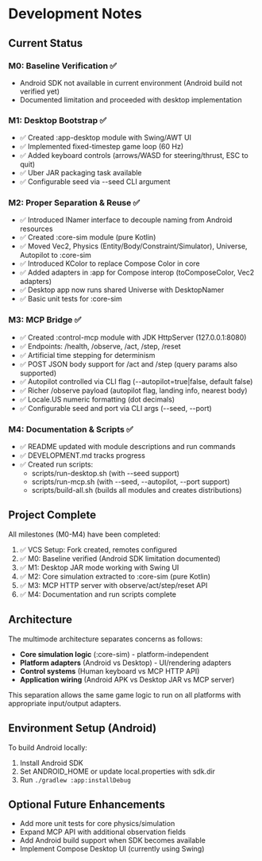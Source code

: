 # Development Notes

## Current Status

### M0: Baseline Verification ✅
- Android SDK not available in current environment (Android build not verified yet)
- Documented limitation and proceeded with desktop implementation

### M1: Desktop Bootstrap ✅
- ✅ Created :app-desktop module with Swing/AWT UI
- ✅ Implemented fixed-timestep game loop (60 Hz)
- ✅ Added keyboard controls (arrows/WASD for steering/thrust, ESC to quit)
- ✅ Uber JAR packaging task available
- ✅ Configurable seed via --seed CLI argument

### M2: Proper Separation & Reuse ✅
- ✅ Introduced INamer interface to decouple naming from Android resources
- ✅ Created :core-sim module (pure Kotlin)
- ✅ Moved Vec2, Physics (Entity/Body/Constraint/Simulator), Universe, Autopilot to :core-sim
- ✅ Introduced KColor to replace Compose Color in core
- ✅ Added adapters in :app for Compose interop (toComposeColor, Vec2 adapters)
- ✅ Desktop app now runs shared Universe with DesktopNamer
- ✅ Basic unit tests for :core-sim

### M3: MCP Bridge ✅
- ✅ Created :control-mcp module with JDK HttpServer (127.0.0.1:8080)
- ✅ Endpoints: /health, /observe, /act, /step, /reset
- ✅ Artificial time stepping for determinism
- ✅ POST JSON body support for /act and /step (query params also supported)
- ✅ Autopilot controlled via CLI flag (--autopilot=true|false, default false)
- ✅ Richer /observe payload (autopilot flag, landing info, nearest body)
- ✅ Locale.US numeric formatting (dot decimals)
- ✅ Configurable seed and port via CLI args (--seed, --port)

### M4: Documentation & Scripts ✅
- ✅ README updated with module descriptions and run commands
- ✅ DEVELOPMENT.md tracks progress
- ✅ Created run scripts:
  - scripts/run-desktop.sh (with --seed support)
  - scripts/run-mcp.sh (with --seed, --autopilot, --port support)
  - scripts/build-all.sh (builds all modules and creates distributions)

## Project Complete

All milestones (M0-M4) have been completed:
1. ✅ VCS Setup: Fork created, remotes configured
2. ✅ M0: Baseline verified (Android SDK limitation documented)
3. ✅ M1: Desktop JAR mode working with Swing UI
4. ✅ M2: Core simulation extracted to :core-sim (pure Kotlin)
5. ✅ M3: MCP HTTP server with observe/act/step/reset API
6. ✅ M4: Documentation and run scripts complete

## Architecture

The multimode architecture separates concerns as follows:
- **Core simulation logic** (:core-sim) - platform-independent
- **Platform adapters** (Android vs Desktop) - UI/rendering adapters
- **Control systems** (Human keyboard vs MCP HTTP API)
- **Application wiring** (Android APK vs Desktop JAR vs MCP server)

This separation allows the same game logic to run on all platforms with appropriate input/output adapters.

## Environment Setup (Android)
To build Android locally:
1. Install Android SDK
2. Set ANDROID_HOME or update local.properties with sdk.dir
3. Run `./gradlew :app:installDebug`

## Optional Future Enhancements
- Add more unit tests for core physics/simulation
- Expand MCP API with additional observation fields
- Add Android build support when SDK becomes available
- Implement Compose Desktop UI (currently using Swing)
